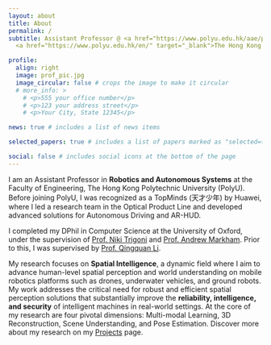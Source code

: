 ```yaml
---
layout: about
title: About
permalink: /
subtitle: Assistant Professor @ <a href="https://www.polyu.edu.hk/aae/people/academic-staff/dr-wang-bing/" target="_blank">Faculty of Engineering</a>, 
  <a href="https://www.polyu.edu.hk/en/" target="_blank">The Hong Kong Polytechnic University</a>

profile:
  align: right
  image: prof_pic.jpg
  image_circular: false # crops the image to make it circular
  # more_info: >
    # <p>555 your office number</p>
    # <p>123 your address street</p>
    # <p>Your City, State 12345</p>

news: true # includes a list of news items  

selected_papers: true # includes a list of papers marked as "selected={true}"  

social: false # includes social icons at the bottom of the page
---
```


I am an Assistant Professor in **Robotics and Autonomous Systems** at the Faculty of Engineering, The Hong Kong Polytechnic University (PolyU). Before joining PolyU, I was recognized as a TopMinds (天才少年) by Huawei, where I led a research team in the Optical Product Line and developed advanced solutions for Autonomous Driving and AR-HUD.

I completed my DPhil in Computer Science at the University of Oxford, under the supervision of <a href="https://raeng.org.uk/about-us/fellowship/new-fellows-2022/professor-niki-trigoni-freng" target="_blank">Prof. Niki Trigoni</a> and <a href="https://www.cs.ox.ac.uk/people/andrew.markham/" target="_blank">Prof. Andrew Markham</a>. Prior to this, I was supervised by <a href="https://ysg.ckcest.cn/html/details/8332/index.html" target="_blank">Prof. Qingquan Li</a>. 

My research focuses on **Spatial Intelligence**, a dynamic field where I aim to advance human-level spatial perception and world understanding on mobile robotics platforms such as drones, underwater vehicles, and ground robots. My work addresses the critical need for robust and efficient spatial perception solutions that substantially improve the **reliability, intelligence, and security** of intelligent machines in real-world settings. At the core of my research are four pivotal dimensions: Multi-modal Learning, 3D Reconstruction, Scene Understanding, and Pose Estimation. Discover more about my research on my [Projects](https://bingcs.github.io/research/) page.
